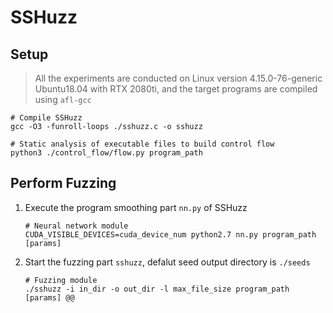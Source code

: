 # SSHuzz

## Setup
> All the experiments are conducted on Linux version 4.15.0-76-generic Ubuntu18.04 with RTX 2080ti, and the target programs are compiled using `afl-gcc`

```shell
# Compile SSHuzz
gcc -O3 -funroll-loops ./sshuzz.c -o sshuzz

# Static analysis of executable files to build control flow
python3 ./control_flow/flow.py program_path
```



## Perform Fuzzing

1. Execute the program smoothing part `nn.py` of SSHuzz

   ```shell
   # Neural network module
   CUDA_VISIBLE_DEVICES=cuda_device_num python2.7 nn.py program_path [params]
   ```

2. Start the fuzzing part `sshuzz`, defalut seed output directory is `./seeds`

   ```shell
   # Fuzzing module
   ./sshuzz -i in_dir -o out_dir -l max_file_size program_path [params] @@
   ```

